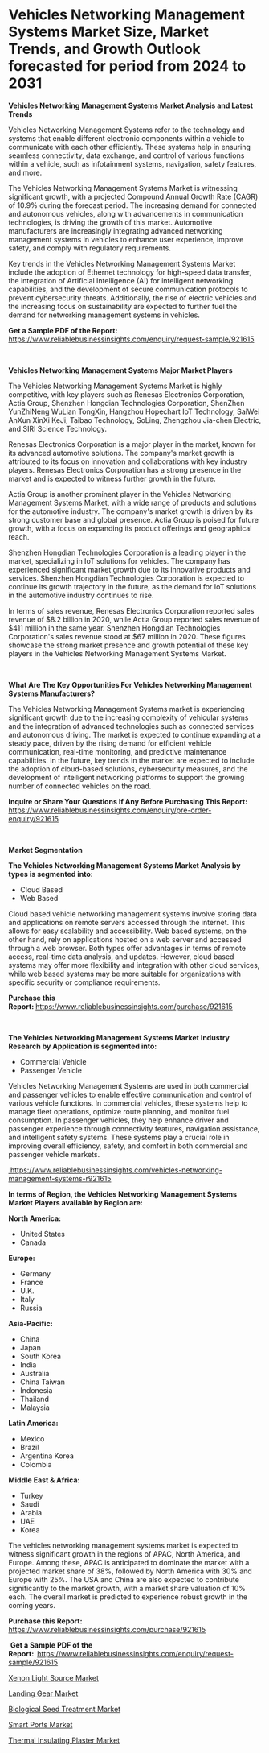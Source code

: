 <p><h1>Vehicles Networking Management Systems Market Size, Market Trends, and Growth Outlook forecasted for period from 2024 to 2031</h1></p><p><strong>Vehicles Networking Management Systems Market Analysis and Latest Trends</strong></p>
<p><p>Vehicles Networking Management Systems refer to the technology and systems that enable different electronic components within a vehicle to communicate with each other efficiently. These systems help in ensuring seamless connectivity, data exchange, and control of various functions within a vehicle, such as infotainment systems, navigation, safety features, and more.</p><p>The Vehicles Networking Management Systems Market is witnessing significant growth, with a projected Compound Annual Growth Rate (CAGR) of 10.9% during the forecast period. The increasing demand for connected and autonomous vehicles, along with advancements in communication technologies, is driving the growth of this market. Automotive manufacturers are increasingly integrating advanced networking management systems in vehicles to enhance user experience, improve safety, and comply with regulatory requirements.</p><p>Key trends in the Vehicles Networking Management Systems Market include the adoption of Ethernet technology for high-speed data transfer, the integration of Artificial Intelligence (AI) for intelligent networking capabilities, and the development of secure communication protocols to prevent cybersecurity threats. Additionally, the rise of electric vehicles and the increasing focus on sustainability are expected to further fuel the demand for networking management systems in vehicles.</p></p>
<p><strong>Get a Sample PDF of the Report:&nbsp;</strong> <a href="https://www.reliablebusinessinsights.com/enquiry/request-sample/921615">https://www.reliablebusinessinsights.com/enquiry/request-sample/921615</a></p>
<p>&nbsp;</p>
<p><strong>Vehicles Networking Management Systems Major Market Players</strong></p>
<p><p>The Vehicles Networking Management Systems Market is highly competitive, with key players such as Renesas Electronics Corporation, Actia Group, Shenzhen Hongdian Technologies Corporation, ShenZhen YunZhiNeng WuLian TongXin, Hangzhou Hopechart IoT Technology, SaiWei AnXun XinXi KeJi, Taibao Technology, SoLing, Zhengzhou Jia-chen Electric, and SIRI Science Technology.</p><p>Renesas Electronics Corporation is a major player in the market, known for its advanced automotive solutions. The company's market growth is attributed to its focus on innovation and collaborations with key industry players. Renesas Electronics Corporation has a strong presence in the market and is expected to witness further growth in the future.</p><p>Actia Group is another prominent player in the Vehicles Networking Management Systems Market, with a wide range of products and solutions for the automotive industry. The company's market growth is driven by its strong customer base and global presence. Actia Group is poised for future growth, with a focus on expanding its product offerings and geographical reach.</p><p>Shenzhen Hongdian Technologies Corporation is a leading player in the market, specializing in IoT solutions for vehicles. The company has experienced significant market growth due to its innovative products and services. Shenzhen Hongdian Technologies Corporation is expected to continue its growth trajectory in the future, as the demand for IoT solutions in the automotive industry continues to rise.</p><p>In terms of sales revenue, Renesas Electronics Corporation reported sales revenue of $8.2 billion in 2020, while Actia Group reported sales revenue of $411 million in the same year. Shenzhen Hongdian Technologies Corporation's sales revenue stood at $67 million in 2020. These figures showcase the strong market presence and growth potential of these key players in the Vehicles Networking Management Systems Market.</p></p>
<p>&nbsp;</p>
<p><strong>What Are The Key Opportunities For Vehicles Networking Management Systems Manufacturers?</strong></p>
<p><p>The Vehicles Networking Management Systems market is experiencing significant growth due to the increasing complexity of vehicular systems and the integration of advanced technologies such as connected services and autonomous driving. The market is expected to continue expanding at a steady pace, driven by the rising demand for efficient vehicle communication, real-time monitoring, and predictive maintenance capabilities. In the future, key trends in the market are expected to include the adoption of cloud-based solutions, cybersecurity measures, and the development of intelligent networking platforms to support the growing number of connected vehicles on the road.</p></p>
<p><strong>Inquire or Share Your Questions If Any Before Purchasing This Report:</strong> <a href="https://www.reliablebusinessinsights.com/enquiry/pre-order-enquiry/921615">https://www.reliablebusinessinsights.com/enquiry/pre-order-enquiry/921615</a></p>
<p>&nbsp;</p>
<p><strong>Market Segmentation</strong></p>
<p><strong>The Vehicles Networking Management Systems Market Analysis by types is segmented into:</strong></p>
<p><ul><li>Cloud Based</li><li>Web Based</li></ul></p>
<p><p>Cloud based vehicle networking management systems involve storing data and applications on remote servers accessed through the internet. This allows for easy scalability and accessibility. Web based systems, on the other hand, rely on applications hosted on a web server and accessed through a web browser. Both types offer advantages in terms of remote access, real-time data analysis, and updates. However, cloud based systems may offer more flexibility and integration with other cloud services, while web based systems may be more suitable for organizations with specific security or compliance requirements.</p></p>
<p><strong>Purchase this Report:&nbsp;</strong><a href="https://www.reliablebusinessinsights.com/purchase/921615">https://www.reliablebusinessinsights.com/purchase/921615</a></p>
<p>&nbsp;</p>
<p><strong>The Vehicles Networking Management Systems Market Industry Research by Application is segmented into:</strong></p>
<p><ul><li>Commercial Vehicle</li><li>Passenger Vehicle</li></ul></p>
<p><p>Vehicles Networking Management Systems are used in both commercial and passenger vehicles to enable effective communication and control of various vehicle functions. In commercial vehicles, these systems help to manage fleet operations, optimize route planning, and monitor fuel consumption. In passenger vehicles, they help enhance driver and passenger experience through connectivity features, navigation assistance, and intelligent safety systems. These systems play a crucial role in improving overall efficiency, safety, and comfort in both commercial and passenger vehicle markets.</p></p>
<p><a href="https://www.reliablebusinessinsights.com/vehicles-networking-management-systems-r921615">&nbsp;https://www.reliablebusinessinsights.com/vehicles-networking-management-systems-r921615</a></p>
<p><strong>In terms of Region, the Vehicles Networking Management Systems Market Players available by Region are:</strong></p>
<p>
    <p> <strong> North America: </strong>
        <ul>
            <li>United States</li>
            <li>Canada</li>
        </ul>
        </p> 
    <p> <strong> Europe: </strong>
        <ul>
            <li>Germany</li>
            <li>France</li>
            <li>U.K.</li>
            <li>Italy</li>
            <li>Russia</li>
        </ul>
        </p> 
    <p> <strong> Asia-Pacific: </strong>
        <ul>
            <li>China</li>
            <li>Japan</li>
            <li>South Korea</li>
            <li>India</li>
            <li>Australia</li>
            <li>China Taiwan</li>
            <li>Indonesia</li>
            <li>Thailand</li>
            <li>Malaysia</li>
        </ul>
        </p> 
    <p> <strong> Latin America: </strong>
        <ul>
            <li>Mexico</li>
            <li>Brazil</li>
            <li>Argentina Korea</li>
            <li>Colombia</li>
        </ul>
        </p> 
    <p> <strong> Middle East & Africa: </strong>
        <ul>
            <li>Turkey</li>
            <li>Saudi</li>
            <li>Arabia</li>
            <li>UAE</li>
            <li>Korea</li>
        </ul>
    </p>
    </p>
<p><p>The vehicles networking management systems market is expected to witness significant growth in the regions of APAC, North America, and Europe. Among these, APAC is anticipated to dominate the market with a projected market share of 38%, followed by North America with 30% and Europe with 25%. The USA and China are also expected to contribute significantly to the market growth, with a market share valuation of 10% each. The overall market is predicted to experience robust growth in the coming years.</p></p>
<p><strong>Purchase this Report: </strong><a href="https://www.reliablebusinessinsights.com/purchase/921615">https://www.reliablebusinessinsights.com/purchase/921615</a></p>
<p>&nbsp;<strong>Get a Sample PDF of the Report:&nbsp;&nbsp;</strong><a href="https://www.reliablebusinessinsights.com/enquiry/request-sample/921615">https://www.reliablebusinessinsights.com/enquiry/request-sample/921615</a></p>
<p><strong></strong></p>
<p><p><a href="https://medium.com/@samirmayert184/insights-into-the-xenon-light-source-market-size-which-is-expanding-with-a-9-2-4b432cfb6126">Xenon Light Source Market</a></p><p><a href="https://medium.com/@rachel.baile55467/landing-gear-market-global-market-insights-and-sales-trends-2024-to-2031-7a3bd9322ff3">Landing Gear Market</a></p><p><a href="https://github.com/julyju69/Market-Research-Report-List-4/blob/main/biological-seed-treatment-market.md">Biological Seed Treatment Market</a></p><p><a href="https://github.com/nathandecarvalho/Market-Research-Report-List-4/blob/main/smart-ports-market.md">Smart Ports Market</a></p><p><a href="https://www.linkedin.com/pulse/thermal-insulating-plaster-industry-analysis-report-0305c?trackingId=fbjnskgrR4i6rA48%2Fg5PSQ%3D%3D">Thermal Insulating Plaster Market</a></p></p>